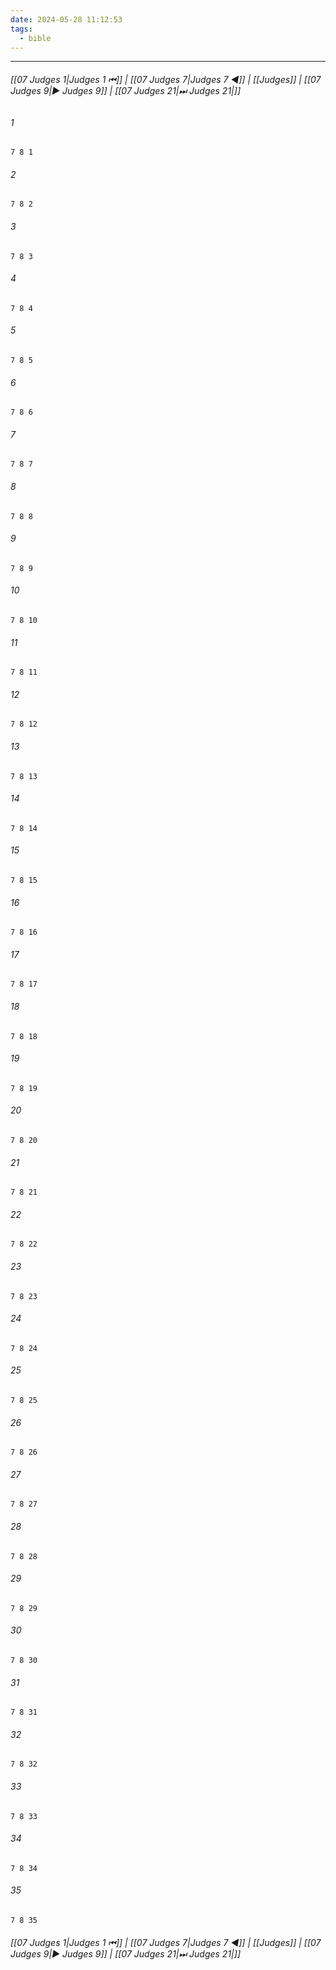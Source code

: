 ```yaml
---
date: 2024-05-28 11:12:53
tags:
  - bible
---
```

___

###### [[07 Judges 1|Judges 1 ⏮]] | [[07 Judges 7|Judges 7 ◀]] | [[Judges]] | [[07 Judges 9|▶ Judges 9]] | [[07 Judges 21|⏭ Judges 21|]]

###### 1
``` verse
7 8 1 
```
###### 2
``` verse
7 8 2 
```
###### 3
``` verse
7 8 3 
```
###### 4
``` verse
7 8 4 
```
###### 5
``` verse
7 8 5 
```
###### 6
``` verse
7 8 6 
```
###### 7
``` verse
7 8 7 
```
###### 8
``` verse
7 8 8 
```
###### 9
``` verse
7 8 9 
```
###### 10
``` verse
7 8 10 
```
###### 11
``` verse
7 8 11 
```
###### 12
``` verse
7 8 12 
```
###### 13
``` verse
7 8 13 
```
###### 14
``` verse
7 8 14 
```
###### 15
``` verse
7 8 15 
```
###### 16
``` verse
7 8 16 
```
###### 17
``` verse
7 8 17 
```
###### 18
``` verse
7 8 18 
```
###### 19
``` verse
7 8 19 
```
###### 20
``` verse
7 8 20 
```
###### 21
``` verse
7 8 21 
```
###### 22
``` verse
7 8 22 
```
###### 23
``` verse
7 8 23 
```
###### 24
``` verse
7 8 24 
```
###### 25
``` verse
7 8 25 
```
###### 26
``` verse
7 8 26 
```
###### 27
``` verse
7 8 27 
```
###### 28
``` verse
7 8 28 
```
###### 29
``` verse
7 8 29 
```
###### 30
``` verse
7 8 30 
```
###### 31
``` verse
7 8 31 
```
###### 32
``` verse
7 8 32 
```
###### 33
``` verse
7 8 33 
```
###### 34
``` verse
7 8 34 
```
###### 35
``` verse
7 8 35 
```

###### [[07 Judges 1|Judges 1 ⏮]] | [[07 Judges 7|Judges 7 ◀]] | [[Judges]] | [[07 Judges 9|▶ Judges 9]] | [[07 Judges 21|⏭ Judges 21|]]

